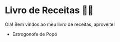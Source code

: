 # Livro de Receitas :man_farmer:

Olá! Bem vindos ao meu livro de receitas, aproveite!

- Estrogonofe de Popó